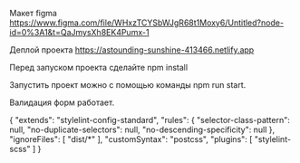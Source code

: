 Макет figma https://www.figma.com/file/WHxzTCYSbWJgR68t1Moxy6/Untitled?node-id=0%3A1&t=QaJmysXh8EK4Pumx-1

Деплой проекта https://astounding-sunshine-413466.netlify.app

Перед запуском проекта сделайте npm install

Запустить проект можно с помощью команды npm run start.

Валидация форм работает. 

{
	"extends": "stylelint-config-standard",
	"rules": {
		"selector-class-pattern": null,
		"no-duplicate-selectors": null,
		"no-descending-specificity": null
	},
	"ignoreFiles": [
		"dist/*"
	],
	"customSyntax": "postcss",
	"plugins": [
		"stylelint-scss"
	]
}
